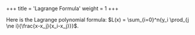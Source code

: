 +++
title = 'Lagrange Formula'
weight = 1
+++

Here is the Lagrange polynomial formula: $L(x) = \sum_{i=0}^n{y_i \prod_{j \ne i}{\frac{x-x_j}{x_i-x_j}}}$.